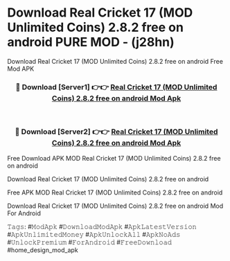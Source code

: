 # Download Real Cricket 17 (MOD Unlimited Coins) 2.8.2 free on android PURE MOD - (j28hn)
Download Real Cricket 17 (MOD Unlimited Coins) 2.8.2 free on android Free Mod APK

<div align="center">
<h3>🔴 Download [Server1] 👉👉 <a href="https://apk-comot.site?title=Real_Cricket_17_(MOD_Unlimited_Coins)_2.8.2_free_on_android">Real Cricket 17 (MOD Unlimited Coins) 2.8.2 free on android Mod Apk</a></h3><br>

<h3>🔴 Download [Server2] 👉👉 <a href="https://apk-comot.site?title=Real_Cricket_17_(MOD_Unlimited_Coins)_2.8.2_free_on_android">Real Cricket 17 (MOD Unlimited Coins) 2.8.2 free on android Mod Apk</a></h3>
</div>


Free Download APK MOD Real Cricket 17 (MOD Unlimited Coins) 2.8.2 free on android

Download Real Cricket 17 (MOD Unlimited Coins) 2.8.2 free on android 

Free APK MOD Real Cricket 17 (MOD Unlimited Coins) 2.8.2 free on android 

Download Real Cricket 17 (MOD Unlimited Coins) 2.8.2 free on android Mod For Android

𝚃𝚊𝚐𝚜: #𝙼𝚘𝚍𝙰𝚙𝚔 #𝙳𝚘𝚠𝚗𝚕𝚘𝚊𝚍𝙼𝚘𝚍𝙰𝚙𝚔 #𝙰𝚙𝚔𝙻𝚊𝚝𝚎𝚜𝚝𝚅𝚎𝚛𝚜𝚒𝚘𝚗 #𝙰𝚙𝚔𝚄𝚗𝚕𝚒𝚖𝚒𝚝𝚎𝚍𝙼𝚘𝚗𝚎𝚢 #𝙰𝚙𝚔𝚄𝚗𝚕𝚘𝚌𝚔𝙰𝚕𝚕 #𝙰𝚙𝚔𝙽𝚘𝙰𝚍𝚜 #𝚄𝚗𝚕𝚘𝚌𝚔𝙿𝚛𝚎𝚖𝚒𝚞𝚖 #𝙵𝚘𝚛𝙰𝚗𝚍𝚛𝚘𝚒𝚍 #𝙵𝚛𝚎𝚎𝙳𝚘𝚠𝚗𝚕𝚘𝚊𝚍 #home_design_mod_apk